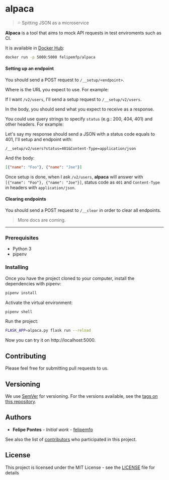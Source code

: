 # alpaca

> :sweat_drops: Spitting JSON as a microservice

**Alpaca** is a tool that aims to mock API requests in test enviroments such as CI.

It is available in [Docker Hub](https://hub.docker.com/r/felipemfp/alpaca/):

```bash
docker run -p 5000:5000 felipemfp/alpaca
```

#### Setting up an endpoint

You should send a POST request to `/__setup/<endpoint>`.

Where *<endpoint>* is the URL you expect to use. For example:

If I want `/v2/users`, I'll send a setup request to `/__setup/v2/users`.

In the body, you should send what you expect to receive as a response.

You could use query strings to specify `status` (e.g.: 200, 404, 401) and other headers. For example:

Let's say my response should send a JSON with a status code equals to 401, I'll setup and endpoint with:

```
/__setup/v2/users?status=401&Content-Type=application/json
```

And the body:

```json
[{"name": "Foo"}, {"name": "Joe"}]
```

Once setup is done, when I ask `/v2/users`, **alpaca** will answer with `[{"name": "Foo"}, {"name": "Joe"}]`, status code as `401` and `Content-Type` in headers with `application/json`.

#### Clearing endpoints

You should send a POST request to `/__clear` in order to clear all endpoints.

> More docs are coming.

---

### Prerequisites

* Python 3
* pipenv

### Installing

Once you have the project cloned to your computer, install the dependencies with pipenv:

```bash
pipenv install
```

Activate the virtual environment:

```bash
pipenv shell
```

Run the project:

```bash
FLASK_APP=alpaca.py flask run --reload
```

Now you can try it on http://localhost:5000.

## Contributing

Please feel free for submitting pull requests to us.

## Versioning

We use [SemVer](http://semver.org/) for versioning. For the versions available, see the [tags on this repository](https://github.com/felipemfp/alpaca/tags). 

## Authors

* **Felipe Pontes** - *Initial work* - [felipemfp](https://github.com/felipemfp)

See also the list of [contributors](https://github.com/felipemfp/alpaca/contributors) who participated in this project.

## License

This project is licensed under the MIT License - see the [LICENSE](LICENSE) file for details

